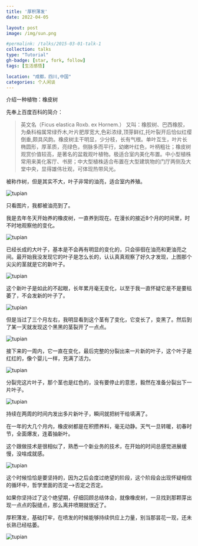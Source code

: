 ```yaml
---
title: '厚积薄发'
date: 2022-04-05

layout: post
image: /img/sun.png

#permalink: /talks/2015-03-01-talk-1
collection: talks
type: "Tutorial"
gh-badge: [star, fork, follow]
tags: [生活感悟]

location: "成都，四川,中国"
categories: 个人闲谈
---
```


介绍一种植物：橡皮树


先奉上百度百科的简介：

>英文名（Ficus elastica Roxb. ex Hornem.） 又叫：橡胶树、巴西橡胶，为桑科榕属常绿乔木,叶片肥厚宽大,色彩浓绿,顶芽鲜红,托叶裂开后恰似红缨倒垂,颇具风韵。橡皮树主干明显，少分枝，长有气根。单叶互生，叶片长椭圆形，厚革质，亮绿色，侧脉多而平行，幼嫩叶红色，叶柄粗壮；橡皮树观赏价值较高，是著名的盆栽观叶植物。极适合室内美化布置。中小型植株常用来美化客厅、书房；中大型植株适合布置在大型建筑物的门厅两侧及大堂中央，显得雄伟壮观，可体现热带风光。



被称作树，但是其实不大，叶子非常的油亮，适合室内养殖。


![tupian](/img/blog/houji-2.jpg)


只看图片，我都被油亮到了。



我是去年冬天开始养的橡皮树，一直养到现在。在漫长的接近8个月的时间里，时不时地观察他的变化。


![tupian](/img/blog/houji-3.jpg)



已经长成的大叶子，基本是不会再有明显的变化的，只会徘徊在油亮和更油亮之间。最开始我没发现它的叶子是怎么长的，认认真真观察了好久才发现，上图那个尖尖的茎就是它的新叶子。



![tupian](/img/blog/houji-4.jpg)



这个新叶子是如此的不起眼，长年累月毫无变化，以至于我一直怀疑它是不是要枯萎了，不会发新的叶子了。



![tupian](/img/blog/houji-5.jpg)



但是当过了三个月左右，我明显看到这个茎有了变化，它变长了，变黑了。然后到了某一天就发现这个黑黑的茎裂开了一点点。



![tupian](/img/blog/houji-6.jpg)



接下来的一周内，它一直在变化，最后完整的分裂出来一片新的叶子，这个叶子是红红的，像个婴儿一样，充满了活力。


![tupian](/img/blog/houji-7.jpg)



分裂完这片叶子，那个茎也是红色的，没有要停止的意思，毅然在准备分裂出下一片叶子。


![tupian](/img/blog/houji-8.jpg)



持续在两周的时间内发出多片新叶子，瞬间就把树干给填满了。



在一年的大几个月内，橡皮树都是在积攒养料，毫无动静。天气一旦转暖，初春时节，全面爆发，连着抽新叶。



这个跟做技术是很相似了，熟悉一个新业务的技术，在开始的时间总感觉进展缓慢，没啥成就感。


![tupian](/img/blog/houji-9.jpg)



这个时候恰恰是要坚持的，因为之后会度过绝望的阶段，这个阶段会出现怀疑相信的循环中，哲学里面的否定-->否定之否定。



如果你坚持过了这个绝望期，仔细回顾总结体会，就像橡皮树，一旦找到那颗芽出现一点点的裂缝点，那么离井喷期就很近了。



厚积薄发，基础打牢，在喷发的时候能够持续供应上力量，别当那昙花一现，还未长熟已经枯萎。

![tupian](/img/blog/houji-1.jpg)

